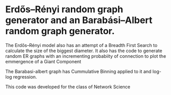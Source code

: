 # Erdős–Rényi random graph generator and an Barabási–Albert random graph generator.

The Erdős–Rényi model also has an attempt of a Breadth First Search to calculate the size of the biggest diameter.
It also has the code to generate random ER graphs with an incrementing probabiity of connection to plot the emmergence of a Giant Component

The Barabasi-albert graph has Cummulative Binning applied to it and log-log regression.

This code was developed for the class of Network Science
